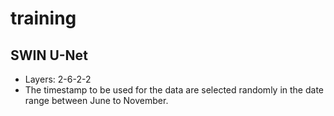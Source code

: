 # training
## SWIN U-Net
* Layers: 2-6-2-2
* The timestamp to be used for the data are selected randomly in the date range between June to November. 
